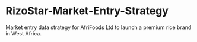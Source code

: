 # RizoStar-Market-Entry-Strategy
Market entry data strategy for AfriFoods Ltd to launch a premium rice brand in West Africa.
